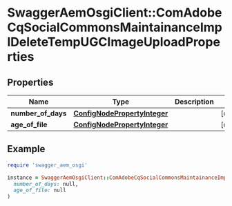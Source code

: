 # SwaggerAemOsgiClient::ComAdobeCqSocialCommonsMaintainanceImplDeleteTempUGCImageUploadProperties

## Properties

| Name | Type | Description | Notes |
| ---- | ---- | ----------- | ----- |
| **number_of_days** | [**ConfigNodePropertyInteger**](ConfigNodePropertyInteger.md) |  | [optional] |
| **age_of_file** | [**ConfigNodePropertyInteger**](ConfigNodePropertyInteger.md) |  | [optional] |

## Example

```ruby
require 'swagger_aem_osgi'

instance = SwaggerAemOsgiClient::ComAdobeCqSocialCommonsMaintainanceImplDeleteTempUGCImageUploadProperties.new(
  number_of_days: null,
  age_of_file: null
)
```

